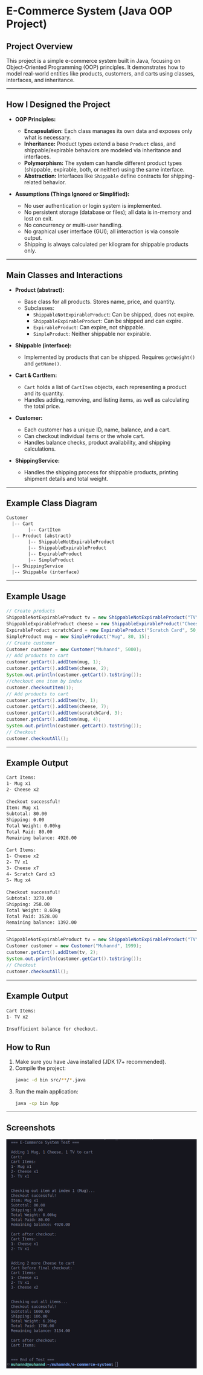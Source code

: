 # E-Commerce System (Java OOP Project)

## Project Overview

This project is a simple e-commerce system built in Java, focusing on Object-Oriented Programming (OOP) principles. It demonstrates how to model real-world entities like products, customers, and carts using classes, interfaces, and inheritance.

---

## How I Designed the Project

- **OOP Principles:**
  - **Encapsulation:** Each class manages its own data and exposes only what is necessary.
  - **Inheritance:** Product types extend a base `Product` class, and shippable/expirable behaviors are modeled via inheritance and interfaces.
  - **Polymorphism:** The system can handle different product types (shippable, expirable, both, or neither) using the same interface.
  - **Abstraction:** Interfaces like `Shippable` define contracts for shipping-related behavior.

- **Assumptions (Things Ignored or Simplified):**
  - No user authentication or login system is implemented.
  - No persistent storage (database or files); all data is in-memory and lost on exit.
  - No concurrency or multi-user handling.
  - No graphical user interface (GUI); all interaction is via console output.
  - Shipping is always calculated per kilogram for shippable products only.

---

## Main Classes and Interactions

- **Product (abstract):**
  - Base class for all products. Stores name, price, and quantity.
  - Subclasses:
    - `ShippableNotExpirableProduct`: Can be shipped, does not expire.
    - `ShippableExpirableProduct`: Can be shipped and can expire.
    - `ExpirableProduct`: Can expire, not shippable.
    - `SimpleProduct`: Neither shippable nor expirable.

- **Shippable (interface):**
  - Implemented by products that can be shipped. Requires `getWeight()` and `getName()`.

- **Cart & CartItem:**
  - `Cart` holds a list of `CartItem` objects, each representing a product and its quantity.
  - Handles adding, removing, and listing items, as well as calculating the total price.

- **Customer:**
  - Each customer has a unique ID, name, balance, and a cart.
  - Can checkout individual items or the whole cart.
  - Handles balance checks, product availability, and shipping calculations.

- **ShippingService:**
  - Handles the shipping process for shippable products, printing shipment details and total weight.

---

## Example Class Diagram

```
Customer
  |-- Cart
        |-- CartItem
  |-- Product (abstract)
        |-- ShippableNotExpirableProduct
        |-- ShippableExpirableProduct
        |-- ExpirableProduct
        |-- SimpleProduct
  |-- ShippingService
  |-- Shippable (interface)
```

---

## Example Usage

```java
// Create products
ShippableNotExpirableProduct tv = new ShippableNotExpirableProduct("TV", 1000, 3, 5.0);
ShippableExpirableProduct cheese = new ShippableExpirableProduct("Cheese", 200, 10, LocalDate.now().plusDays(10), 0.4);
ExpirableProduct scratchCard = new ExpirableProduct("Scratch Card", 50, 20, LocalDate.now().plusDays(5));
SimpleProduct mug = new SimpleProduct("Mug", 80, 15);
// Create customer
Customer customer = new Customer("Muhannd", 5000);
// Add products to cart
customer.getCart().addItem(mug, 1);
customer.getCart().addItem(cheese, 2);
System.out.println(customer.getCart().toString());
//checkout one item by index
customer.checkoutItem(1);
// Add products to cart
customer.getCart().addItem(tv, 1);
customer.getCart().addItem(cheese, 7);
customer.getCart().addItem(scratchCard, 3);
customer.getCart().addItem(mug, 4);
System.out.println(customer.getCart().toString());
// Checkout
customer.checkoutAll();

```

---

## Example Output

```
Cart Items:
1- Mug x1
2- Cheese x2

Checkout successful!
Item: Mug x1
Subtotal: 80.00
Shipping: 0.00
Total Weight: 0.00kg
Total Paid: 80.00
Remaining balance: 4920.00
 
Cart Items:
1- Cheese x2
2- TV x1
3- Cheese x7
4- Scratch Card x3
5- Mug x4

Checkout successful!
Subtotal: 3270.00
Shipping: 258.00
Total Weight: 8.60kg
Total Paid: 3528.00
Remaining balance: 1392.00
```
---

```java
ShippableNotExpirableProduct tv = new ShippableNotExpirableProduct("TV", 1000, 3, 5.0);
Customer customer = new Customer("Muhannd", 1999);
customer.getCart().addItem(tv, 2);
System.out.println(customer.getCart().toString());
// Checkout
customer.checkoutAll();


```

---

## Example Output

```
Cart Items:
1- TV x2

Insufficient balance for checkout.
```

## How to Run

1. Make sure you have Java installed (JDK 17+ recommended).
2. Compile the project:
   ```sh
   javac -d bin src/**/*.java
   ```
3. Run the main application:
   ```sh
   java -cp bin App
   ```

---

## Screenshots
![alt text](image.png)

